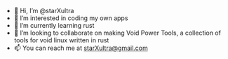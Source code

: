 - 👋 Hi, I’m @starXultra
- 👀 I’m interested in coding my own apps
- 🌱 I’m currently learning rust
- 💞️ I’m looking to collaborate on making Void Power Tools, a collection of tools for void linux written in rust
- 📫 You can reach me at starXultra@gmail.com
<!---
starXultra/starXultra is a ✨ special ✨ repository because its `README.md` (this file) appears on your GitHub profile.
You can click the Preview link to take a look at your changes.
--->
